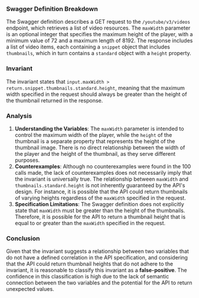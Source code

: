 ### Swagger Definition Breakdown
The Swagger definition describes a GET request to the `/youtube/v3/videos` endpoint, which retrieves a list of video resources. The `maxWidth` parameter is an optional integer that specifies the maximum height of the player, with a minimum value of 72 and a maximum length of 8192. The response includes a list of video items, each containing a `snippet` object that includes `thumbnails`, which in turn contains a `standard` object with a `height` property.

### Invariant
The invariant states that `input.maxWidth > return.snippet.thumbnails.standard.height`, meaning that the maximum width specified in the request should always be greater than the height of the thumbnail returned in the response.

### Analysis
1. **Understanding the Variables**: The `maxWidth` parameter is intended to control the maximum width of the player, while the `height` of the thumbnail is a separate property that represents the height of the thumbnail image. There is no direct relationship between the width of the player and the height of the thumbnail, as they serve different purposes.
2. **Counterexamples**: Although no counterexamples were found in the 100 calls made, the lack of counterexamples does not necessarily imply that the invariant is universally true. The relationship between `maxWidth` and `thumbnails.standard.height` is not inherently guaranteed by the API's design. For instance, it is possible that the API could return thumbnails of varying heights regardless of the `maxWidth` specified in the request.
3. **Specification Limitations**: The Swagger definition does not explicitly state that `maxWidth` must be greater than the height of the thumbnails. Therefore, it is possible for the API to return a thumbnail height that is equal to or greater than the `maxWidth` specified in the request.

### Conclusion
Given that the invariant suggests a relationship between two variables that do not have a defined correlation in the API specification, and considering that the API could return thumbnail heights that do not adhere to the invariant, it is reasonable to classify this invariant as a **false-positive**. The confidence in this classification is high due to the lack of semantic connection between the two variables and the potential for the API to return unexpected values.
